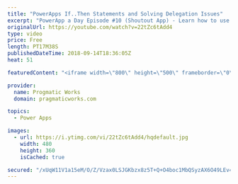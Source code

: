 ```yaml
---
title: "PowerApps If..Then Statements and Solving Delegation Issues"
excerpt: "PowerApp a Day Episode #10 (Shoutout App) - Learn how to use If..Then statements and deal with challenges with SharePoint delegation in PowerApps  Pragmatic Works Training : https://pragmaticworks.com/training/on-demand-training"
originalUrl: https://youtube.com/watch?v=22tZc6tAdd4
type: video
price: Free
length: PT17M38S
publishedDateTime: 2018-09-14T18:36:05Z
heat: 51

featuredContent: "<iframe width=\"800\" height=\"500\" frameborder=\"0\" src=\"https://www.youtube.com/embed/22tZc6tAdd4\" allow=\"accelerometer; autoplay; encrypted-media; gyroscope; picture-in-picture\" allowfullscreen></iframe>"

provider:
  name: Progmatic Works
  domain: pragmaticworks.com

topics:
  - Power Apps

images:
  - url: https://i.ytimg.com/vi/22tZc6tAdd4/hqdefault.jpg
    width: 480
    height: 360
    isCached: true

secured: "/xUqW11V1a15eM/O/Z/Vzax0LSJGKbzx8z5T+Q+O4boc1MbQSyzAX6O49LEv4HRq6Mpx2/l8klqH5WTKHfrxOjcyj1dN3K0Ea9LDkcQCRN/rwPPqg3Y6kNTFyqxkN+uwoj4jiIZU4jO9CXgrgvJmPVe57i9RrP/DKqC3rsOEnqNFv3Hj+OpWmQBTc5W3iN8Hmvss28RqQebTzytjJ7Ym57Nkxc+FwWdDgSujBAB59IU9LhjsWyFqykbyjyuCsSNAJcOZw6zBGqBwyNVOgo+UUU3jqHtevz4Hjj9KsAgBVNcqptCJq3hwZc1E0fkUFHXEvZWFcJlVdvZWDqzMbLyMAF3eS7k8Cv++848M9Ux2pH9XX7txOGXO72kHkB4utlOGMi1Sy7Aoe/QDUO0PmYeDp0eSWv4LrKc9ZHJtOyeYSvI=;aTQzjB2KIXOcC/0HNDXufg=="
---
```


